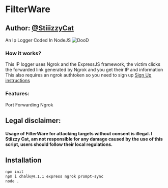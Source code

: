 # FilterWare
## Author: [@StiiizzyCat](github.com/StiizzyCat  "StiiizzyCat Github account")
An Ip Logger Coded In NodeJS
![DooD](https://user-images.githubusercontent.com/90114741/173221912-4c0cecd7-8913-442c-96a1-76acdf4b5575.png)


### How it works?
This IP logger uses Ngrok and the ExpressJS framework, the victim clicks the forwarded link generated by Ngrok and you get their IP and information
This also requires an ngrok authtoken so you need to sign up [Sign Up instructions]([github.com/StiizzyCat](https://ngrok.com/docs/getting-started)  "Get Started")

### Features:
Port Forwarding Ngrok

## Legal disclaimer:
#### Usage of FilterWare for attacking targets without consent is illegal. I Stiizzy Cat, am not responsible for any damage caused by the use of this script, users should follow their local regulations.

## Installation

```bash
npm init 
npm i chalk@4.1.1 express ngrok prompt-sync
node .
```
    
